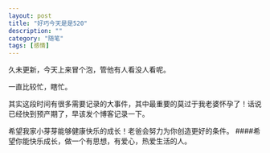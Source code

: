```yaml
---
layout: post
title: "好巧今天是是520"
description: ""
category: "随笔"
tags: [感情]
---
```


久未更新，今天上来冒个泡，管他有人看没人看呢。

一直比较忙，瞎忙。

其实这段时间有很多需要记录的大事件，其中最重要的莫过于我老婆怀孕了！话说已经快到预产期了，早该发个博客记录一下。

希望我家小芽芽能够健康快乐的成长！老爸会努力为你创造更好的条件。
####希望你能快乐成长，做一个有思想，有爱心，热爱生活的人。
